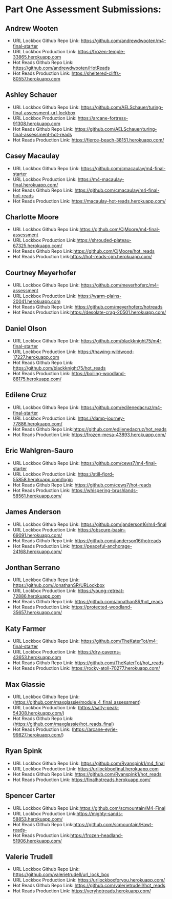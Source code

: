 # Part One Assessment Submissions:

## Andrew Wooten

* URL Lockbox Github Repo Link: https://github.com/andrewdwooten/m4-final-starter
* URL Lockbox Production Link: https://frozen-temple-33865.herokuapp.com
* Hot Reads Github Repo Link: https://github.com/andrewdwooten/HotReads
* Hot Reads Production Link: https://sheltered-cliffs-80557.herokuapp.com

## Ashley Schauer

* URL Lockbox Github Repo Link: https://github.com/AELSchauer/turing-final-assessment-url-lockbox
* URL Lockbox Production Link: https://arcane-fortress-91308.herokuapp.com
* Hot Reads Github Repo Link: https://github.com/AELSchauer/turing-final-assessment-hot-reads
* Hot Reads Production Link: https://fierce-beach-38151.herokuapp.com/

## Casey Macaulay

* URL Lockbox Github Repo Link: https://github.com/cmacaulay/m4-final-starter
* URL Lockbox Production Link: https://m4-macaulay-final.herokuapp.com/
* Hot Reads Github Repo Link: https://github.com/cmacaulay/m4-final-hot-reads
* Hot Reads Production Link: https://macaulay-hot-reads.herokuapp.com/

## Charlotte Moore

* URL Lockbox Github Repo Link:https://github.com/CjMoore/m4-final-assessment
* URL Lockbox Production Link:https://shrouded-plateau-67325.herokuapp.com/
* Hot Reads Github Repo Link:https://github.com/CjMoore/hot_reads
* Hot Reads Production Link:https://hot-reads-cjm.herokuapp.com/

## Courtney Meyerhofer

* URL Lockbox Github Repo Link: https://github.com/meyerhoferc/m4-assessment
* URL Lockbox Production Link: https://warm-plains-20041.herokuapp.com
* Hot Reads Github Repo Link: https://github.com/meyerhoferc/hotreads
* Hot Reads Production Link:https://desolate-crag-20501.herokuapp.com/

## Daniel Olson

* URL Lockbox Github Repo Link: https://github.com/blackknight75/m4-final-starter
* URL Lockbox Production Link: https://thawing-wildwood-17227.herokuapp.com
* Hot Reads Github Repo Link: https://github.com/blackknight75/hot_reads
* Hot Reads Production Link: https://boiling-woodland-88175.herokuapp.com/

## Edilene Cruz

* URL Lockbox Github Repo Link: https://github.com/edilenedacruz/m4-final-starter
* URL Lockbox Production Link:  https://damp-journey-77886.herokuapp.com/
* Hot Reads Github Repo Link:https://github.com/edilenedacruz/hot_reads
* Hot Reads Production Link: https://frozen-mesa-43893.herokuapp.com/

## Eric Wahlgren-Sauro

* URL Lockbox Github Repo Link: https://github.com/cews7/m4-final-starter
* URL Lockbox Production Link: https://still-fjord-55858.herokuapp.com/login
* Hot Reads Github Repo Link: https://github.com/cews7/hot-reads
* Hot Reads Production Link: https://whispering-brushlands-58561.herokuapp.com/

## James Anderson

* URL Lockbox Github Repo Link: https://github.com/janderson16/m4-final
* URL Lockbox Production Link: https://obscure-basin-69091.herokuapp.com/
* Hot Reads Github Repo Link: https://github.com/janderson16/hotreads
* Hot Reads Production Link: https://peaceful-anchorage-24168.herokuapp.com/

## Jonthan Serrano

* URL Lockbox Github Repo Link: https://github.com/JonathanSR/URLockbox
* URL Lockbox Production Link: https://young-retreat-72886.herokuapp.com
* Hot Reads Github Repo Link: https://github.com/JonathanSR/hot_reads
* Hot Reads Production Link: https://protected-woodland-35657.herokuapp.com/

## Katy Farmer

* URL Lockbox Github Repo Link: https://github.com/TheKaterTot/m4-final-starter
* URL Lockbox Production Link: https://dry-caverns-43653.herokuapp.com
* Hot Reads Github Repo Link: https://github.com/TheKaterTot/hot_reads
* Hot Reads Production Link: https://rocky-atoll-70277.herokuapp.com/

## Max Glassie

* URL Lockbox Github Repo Link: (https://github.com/maxglassie/module_4_final_assessment)
* URL Lockbox Production Link: (https://salty-peak-54308.herokuapp.com/)
* Hot Reads Github Repo Link: (https://github.com/maxglassie/hot_reads_final)
* Hot Reads Production Link: (https://arcane-eyrie-99827.herokuapp.com/)

## Ryan Spink

* URL Lockbox Github Repo Link: https://github.com/Ryanspink1/m4_final
* URL Lockbox Production Link: https://urllockboxfinal.herokuapp.com
* Hot Reads Github Repo Link: https://github.com/Ryanspink1/hot_reads
* Hot Reads Production Link: https://finalhotreads.herokuapp.com/

## Spencer Carter

* URL Lockbox Github Repo Link:https://github.com/scmountain/M4-Final
* URL Lockbox Production Link:https://mighty-sands-58853.herokuapp.com/
* Hot Reads Github Repo Link:https://github.com/scmountain/Hawt-reads-
* Hot Reads Production Link:https://frozen-headland-51906.herokuapp.com/

## Valerie Trudell

* URL Lockbox Github Repo Link: https://github.com/valerietrudell/url_lock_box
* URL Lockbox Production Link: https://urllockboxforyou.herokuapp.com/
* Hot Reads Github Repo Link: https://github.com/valerietrudell/hot_reads
* Hot Reads Production Link: https://veryhotreads.herokuapp.com/

